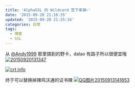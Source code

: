 ```yaml
---
title: 'AlphaSSL 的 Wildcard 签下来辣~'
date: '2015-09-20 21:16:35'
updated: '2015-09-20 21:25:16'
categories: 日常
tags:
  - 博客
  - SSL
---
```



从 [@Andy1999](https://www.andy1999.com/) 那里搞到的野卡，dalao 有路子所以很便宜哦 [![20150920131347](https://img.prin.studio/images/2015/09/2015-09-20_05-13-56.gif)](https://img.prin.studio/images/2015/09/2015-09-20_05-13-56.gif)

[![crt info](https://img.prin.studio/images/2015/09/2015-09-20_05-15-40.png)](https://img.prin.studio/images/2015/09/2015-09-20_05-15-40.png)

终于可以替换掉辣鸡沃通的证书辣 [![QQ图片20150913141653](https://img.prin.studio/images/2015/09/2015-09-13_07-32-05.jpg)](https://img.prin.studio/images/2015/09/2015-09-13_07-32-05.jpg)



